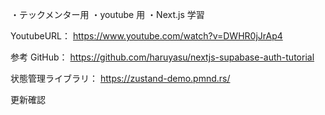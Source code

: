 ・テックメンター用
・youtube 用
・Next.js 学習

YoutubeURL：
https://www.youtube.com/watch?v=DWHR0jJrAp4

参考 GitHub：
https://github.com/haruyasu/nextjs-supabase-auth-tutorial

状態管理ライブラリ：
https://zustand-demo.pmnd.rs/

更新確認